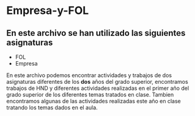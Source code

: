 # Empresa-y-FOL
## En este archivo se han utilizado las siguientes asignaturas
- FOL 
- Empresa

En este archivo podemos encontrar actividades y trabajos de dos asignaturas diferentes de los **dos** años del grado superior, encontramos trabajos de HND y diferentes actividades realizadas en el primer año del grado superior de los diferentes temas tratados en clase. Tambien encontramos algunas de las actividades realizadas este año en clase tratando los temas dados en el aula.
